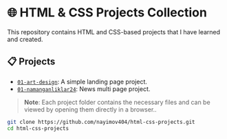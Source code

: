# 🌐 HTML & CSS Projects Collection

This repository contains HTML and CSS-based projects that I have learned and created.

## 📋 Projects

- [`01-art-design`](https://nayimov404.github.io/html-css-projects/01-art-design): A simple landing page project.  
- [`01-namanganliklar24`](https://nayimov404.github.io/html-css-projects/01-namanganliklar24): News multi page project.  


> **Note**: Each project folder contains the necessary files and can be viewed by opening them directly in a browser..

```bash
git clone https://github.com/nayimov404/html-css-projects.git
cd html-css-projects
